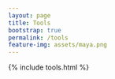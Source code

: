 ```yaml
---
layout: page
title: Tools
bootstrap: true
permalink: /tools
feature-img: assets/maya.png
---
```


{% include tools.html %}